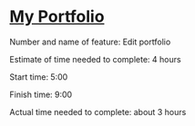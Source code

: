 # [My Portfolio](https://qais-alsgher-portfolio.netlify.app/)


Number and name of feature: Edit portfolio

Estimate of time needed to complete: 4 hours

Start time: 5:00

Finish time: 9:00

Actual time needed to complete: about 3 hours

